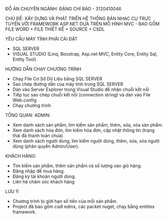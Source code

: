 ĐỒ ÁN CHUYÊN NGÀNH: ĐẶNG CHÍ BẢO - 3120410046

CHỦ ĐỀ: XÂY DỰNG VÀ PHÁT TRIỂN HỆ THỐNG BÁN NHẠC CỤ TRỰC TUYẾN VỚI FRAMEWORK ASP.NET DỰA TRÊN MÔ HÌNH MVC - BAO GỒM FILE WORD + FILE THIẾT KẾ + SOURCE + CSDL

YÊU CẦU MÁY TÍNH PHẢI CÀI ĐẶT 
+ SQL SERVER
+ VISUAL STUDIO (Linq, Boostrap, Asp.net MVC, Entity Core, Entity Sql, Entity Tool)

HƯỚNG DẪN CHẠY CHƯƠNG TRÌNH
+ Chạy File Cơ Sở Dữ Liệu bằng SQL SERVER
+ Sao chép đường dẫn của máy tính trong SQL SERVER
+ Dán vào Server Explorer trong Visual Studio để nhận chuỗi kết nối
+ Tiếp tục sao chép chuỗi kết nối (connection string) và dán vào File Web.config
+ Chạy chương trình

TỔNG QUAN:
ADMIN:
+ Xem danh sách sản phẩm, tìm kiếm sản phẩm, thêm, sửa, xóa sản phẩm.
+ Xem danh sách hóa đơn, tìm kiếm hóa đơn, cập nhật thông tin (trạng thái đã thanh toán chưa)
+ Xem danh sách người dùng, tìm kiếm người dùng, thêm, sửa, xóa người dùng (phân quyền Admin/User).
  
KHÁCH HÀNG:
+ Tìm kiếm sản phẩm, thêm sản phẩm và số lượng vào giỏ hàng.
+ Đăng nhập để mua hàng.
+ Đăng ký tài khoản người dùng.
+ Liên hệ chăm sóc khách hàng

LƯU Ý: 
+ Chương trình bị giới hạn số tiền của mỗi sản phẩm.
+ Project đã bao gồm csdl edmx, các packet nuget, chạy bằng entities framework.
